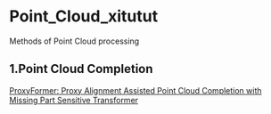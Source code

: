 # Point_Cloud_xitutut
Methods of Point Cloud processing

## 1.Point Cloud Completion

[ProxyFormer: Proxy Alignment Assisted Point Cloud Completion with Missing Part Sensitive Transformer](https://arxiv.org/pdf/2302.14435.pdf)
